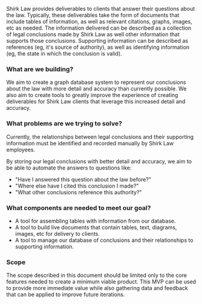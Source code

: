 Shirk Law provides deliverables to clients that answer their questions about the law. Typically, these deliverables take the form of documents that include tables of information, as well as relevant citations, graphs, images, etc as needed. The information delivered can be described as a collection of legal conclusions made by Shirk Law as well other information that supports those conclusions. Supporting information can be described as references (eg, it's source of authority), as well as identifying information (eg, the state in which the conclusion is valid).

### What are we building?

We aim to create a graph database system to represent our conclusions about the law with more detail and accuracy than currently possible. We also aim to create tools to greatly improve the experience of creating deliverables for Shirk Law clients that leverage this increased detail and accuracy.

### What problems are we trying to solve?

Currently, the relationships between legal conclusions and their supporting information must be identified and recorded manually by Shirk Law employees.

By storing our legal conclusions with better detail and accuracy, we aim to be able to automate the answers to questions like:

- "Have I answered this question about the law before?"
- "Where else have I cited this conclusion I made?"
- "What other conclusions reference this authority?"

### What components are needed to meet our goal?

- A tool for assembling tables with information from our database.
- A tool to build live documents that contain tables, text, diagrams, images, etc for delivery to clients.
- A tool to manage our database of conclusions and their relationships to supporting information.

### Scope

The scope described in this document should be limited only to the core features needed to create a minimum viable product. This MVP can be used to provide more immediate value while also gathering data and feedback that can be applied to improve future iterations.
